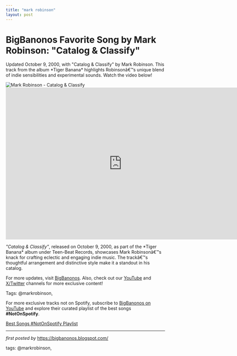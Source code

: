 ```yaml
---
title: "mark robinson"
layout: post
---
```

<!-- Title of the Post -->
<h1 >BigBanonos Favorite Song by Mark Robinson: "Catalog & Classify"</h1> <!-- Introductory Text -->
<p >Updated October 9, 2000, with "Catalog & Classify" by Mark Robinson. This track from the album *Tiger Banana* highlights Robinsonâ€™s unique blend of indie sensibilities and experimental sounds. Watch the video below!</p> <!-- Featured Image -->
<div > <img src="https://i.scdn.co/image/ab67616d0000b273b3c14a8ef4f85b61b1445db1" alt="Mark Robinson - Catalog & Classify" />
</div> <!-- YouTube Video Embed -->
<div > <iframe width="733" height="480" src="https://www.youtube.com/embed/on7Adw_Qt1s" title="Mark Robinson - Catalog & Classify" frameborder="0" allow="accelerometer; autoplay; clipboard-write; encrypted-media; gyroscope; picture-in-picture; web-share" referrerpolicy="strict-origin-when-cross-origin" allowfullscreen></iframe>
</div> <!-- Song Information -->
<div > <p><em>"Catalog & Classify"</em>, released on October 9, 2000, as part of the *Tiger Banana* album under Teen-Beat Records, showcases Mark Robinsonâ€™s knack for crafting eclectic and engaging indie music. The trackâ€™s thoughtful arrangement and distinctive style make it a standout in his catalog.</p>
</div> <!-- Footer Links -->
<div > <p>For more updates, visit <a href="https://bigbanonos.blogspot.com/" target="_blank">BigBanonos</a>. Also, check out our <a href="https://www.youtube.com/@BigBanonos" target="_blank">YouTube</a> and <a href="https://x.com/bigbanonos" target="_blank">X/Twitter</a> channels for more exclusive content!</p>
</div> <!-- Tags -->
<p >Tags: @markrobinson,</p>


<!--Subscribe and Playlist Links-->
<div>
    <p>For more exclusive tracks not on Spotify, subscribe to <a href="https://www.youtube.com/@BigBanonos" target="_blank">BigBanonos on YouTube</a> and explore their curated playlist of the best songs <strong>#NotOnSpotify</strong>.</p>
    <p><a href="https://www.youtube.com/playlist?list=PLtuNtuTatqI0kFahUCbtbfenC_ET5O_tr" target="_blank">Best Songs #NotOnSpotify Playlist<br /></a></p></div>

<hr />

<p><em>first posted by</em> <a href="https://bigbanonos.blogspot.com/" rel="noopener" target="_new">https://bigbanonos.blogspot.com/</a></p>

<p>tags: @markrobinson,</p>
